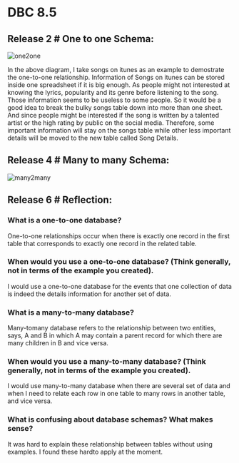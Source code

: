 # DBC 8.5

## Release 2 # One to one Schema:

![one2one](../imgs/one2one.png "one2one")

In the above diagram, I take songs on itunes as an example to demostrate the one-to-one relationship. Information of Songs on itunes can be stored inside one spreadsheet if it is big enough. As people might not interested at knowing the lyrics, popularity and its genre before listening to the song. Those information seems to be useless to some people. So it would be a good idea to break the bulky songs table down into more than one sheet. And since people might be interested if the song is written by a talented artist or the high rating by public on the social media. Therefore, some important information will stay on the songs table while other less important details will be moved to the new table called Song Details.


## Release 4 # Many to many Schema:

![many2many](../imgs/many2many.png "many2many")


## Release 6 # Reflection:


### What is a one-to-one database?

One-to-one relationships occur when there is exactly one record in the first table that
corresponds to exactly one record in the related table.



### When would you use a one-to-one database? (Think generally, not in terms of the example you created).

I would use a one-to-one database for the events that one collection of data is indeed the
details information for another set of data.


### What is a many-to-many database?

Many-tomany database refers to the relationship between two entities, says, A and B in which
A may contain a parent record for which there are many children in B and vice versa.


### When would you use a many-to-many database? (Think generally, not in terms of the example you created).

I would use many-to-many database when there are several set of data and when I need to relate
each row in one table to many rows in another table, and vice versa.


### What is confusing about database schemas? What makes sense?

It was hard to explain these relationship between tables without using examples. I found these
hardto apply at the moment.

